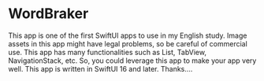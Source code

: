 # WordBraker
This app is one of the first SwiftUI apps to use in my English study.
Image assets in this app might have legal problems, so be careful of commercial use.
This app has many functionalities such as List, TabView, NavigationStack, etc.
So, you could leverage this app to make your app very well.
This app is written in SwiftUI 16 and later.
Thanks....
